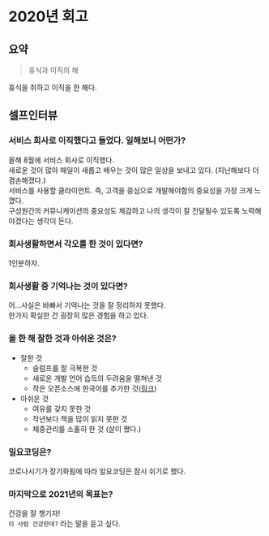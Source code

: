 # 2020년 회고
## 요약
> 휴식과 이직의 해

휴식을 취하고 이직을 한 해다.

## 셀프인터뷰
### 서비스 회사로 이직했다고 들었다. 일해보니 어떤가?
올해 8월에 서비스 회사로 이직했다.<br>
새로운 것이 많아 매일이 새롭고 배우는 것이 많은 일상을 보내고 있다. (지난해보다 더 겸손해졌다.)<br>
서비스를 사용할 클라이언트. 즉, 고객을 중심으로 개발해야함의 중요성을 가장 크게 느꼈다.<br>
구성원간의 커뮤니케이션의 중요성도 체감하고 나의 생각이 잘 전달될수 있도록 노력해야겠다는 생각이 든다.<br>

### 회사생활하면서 각오를 한 것이 있다면?
1인분하자.

### 회사생활 중 기억나는 것이 있다면?
어...사실은 바빠서 기억나는 것을 잘 정리하지 못했다.<br>
한가지 확실한 건 굉장히 많은 경험을 하고 있다.<br>

### 올 한 해 잘한 것과 아쉬운 것은?
- 잘한 것
  - 슬럼프를 잘 극복한 것
  - 새로운 개발 언어 습득의 두려움을 떨쳐낸 것
  - 작은 오픈소스에 한국어를 추가한 것([링크](https://github.com/natixco/tabby/pull/33))
- 아쉬운 것
  - 여유를 갖지 못한 것
  - 작년보다 책을 많이 읽지 못한 것
  - 체중관리를 소홀히 한 것 (살이 쪘다.)

### 일요코딩은?
코로나시기가 장기화됨에 따라 일요코딩은 잠시 쉬기로 했다. <br>

### 마지막으로 2021년의 목표는?
건강을 잘 챙기자! <br>
`이 사람 건강한데?` 라는 말을 듣고 싶다.
